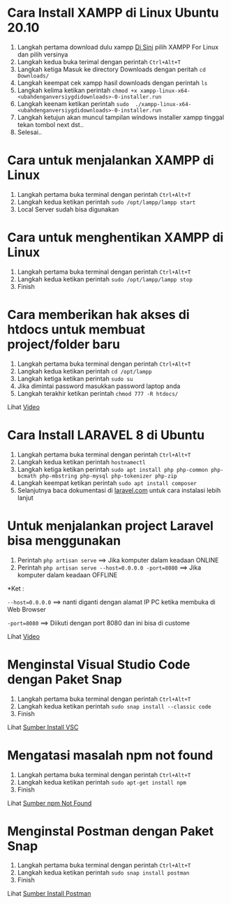 # Cara Install XAMPP di Linux Ubuntu 20.10
1. Langkah pertama download dulu xampp [Di Sini](https://www.apachefriends.org/download.html) pilih XAMPP For Linux dan pilih versinya
2. Langkah kedua buka terimal dengan perintah ```Ctrl+Alt+T```
3. Langkah ketiga Masuk ke directory Downloads dengan peritah ```cd Downloads/```
4. Langkah keempat cek xampp hasil downloads dengan perintah ```ls```
5. Langkah kelima ketikan perintah ```chmod +x xampp-linux-x64-<ubahdenganversiygdidownloads>-0-installer.run```
6. Langkah keenam ketikan perintah ```sudo  ./xampp-linux-x64-<ubahdenganversiygdidownloads>-0-installer.run```
7. Langkah ketujun akan muncul tampilan windows installer xampp tinggal tekan tombol next dst..
8. Selesai..
# Cara untuk menjalankan XAMPP di Linux
1. Langkah pertama buka terminal dengan perintah ```Ctrl+Alt+T``` 
2. Langkah kedua ketikan perintah ``` sudo /opt/lampp/lampp start ```
3. Local Server sudah bisa digunakan
# Cara untuk menghentikan XAMPP di Linux
1. Langkah pertama buka terminal dengan perintah ```Ctrl+Alt+T``` 
2. Langkah kedua ketikan perintah ``` sudo /opt/lampp/lampp stop ```
3. Finish
# Cara memberikan hak akses di htdocs untuk membuat project/folder baru
1. Langkah pertama buka terminal dengan perintah ```Ctrl+Alt+T``` 
2. Langkah kedua ketikan perintah ```cd /opt/lampp``` 
3. Langkah ketiga ketikan perintah ```sudo su``` 
4. Jika dimintai password masukkan password laptop anda
5. Langkah terakhir ketikan perintah ```chmod 777 -R htdocs/``` 

Lihat [Video](https://www.youtube.com/watch?v=Y-Km-IT8GkM)

# Cara Install LARAVEL 8 di Ubuntu
1. Langkah pertama buka terminal dengan perintah ```Ctrl+Alt+T``` 
2. Langkah kedua ketikan perintah ```hostnamectl``` 
3. Langkah ketiga ketikan perintah ```sudo apt install php php-common php-bcmath php-mbstring php-mysql php-tokenizer php-zip``` 
4. Langkah keempat ketikan perintah ```sudo apt install composer``` 
5. Selanjutnya baca dokumentasi di [laravel.com](https://laravel.com/docs/8.x) untuk cara instalasi lebih lanjut
# Untuk menjalankan project Laravel bisa menggunakan
1. Perintah ```php artisan serve``` ==> Jika komputer dalam keadaan ONLINE
2. Perintah ```php artisan serve --host=0.0.0.0 -port=8080``` ==> Jika komputer dalam keadaan OFFLINE

*Ket :

```--host=0.0.0.0``` ==> nanti diganti dengan alamat IP PC ketika membuka di Web Browser

```-port=8080``` ==> Diikuti dengan port 8080 dan ini bisa di custome

Lihat [Video](https://www.youtube.com/watch?v=C6pFekvAnr8&t=300s)

# Menginstal Visual Studio Code dengan Paket Snap 
1. Langkah pertama buka terminal dengan perintah ```Ctrl+Alt+T``` 
2. Langkah kedua ketikan perintah ```sudo snap install --classic code``` 
3. Finish

Lihat [Sumber Install VSC](https://linuxize.com/post/how-to-install-visual-studio-code-on-ubuntu-20-04/)

# Mengatasi masalah npm not found
1. Langkah pertama buka terminal dengan perintah ```Ctrl+Alt+T``` 
2. Langkah kedua ketikan perintah ```sudo apt-get install npm``` 
3. Finish

Lihat [Sumber npm Not Found](https://stackoverflow.com/questions/31472755/sudo-npm-command-not-found)

# Menginstal Postman dengan Paket Snap 
1. Langkah pertama buka terminal dengan perintah ```Ctrl+Alt+T``` 
2. Langkah kedua ketikan perintah ```sudo snap install postman``` 
3. Finish

Lihat [Sumber Install Postman](https://www.linuxid.net/25018/install-dan-konfigurasi-postman-di-ubuntu-18-04/)
